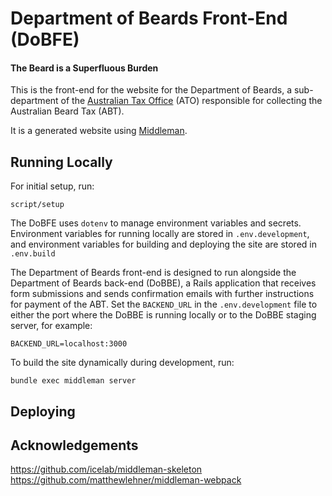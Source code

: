 # Department of Beards Front-End (DoBFE)
#### The Beard is a Superfluous Burden

This is the front-end for the website for the Department of Beards, a sub-department of the [Australian Tax Office](https://www.ato.gov.au/) (ATO) responsible for collecting the Australian Beard Tax (ABT).

It is a generated website using [Middleman](https://middlemanapp.com/).

## Running Locally

For initial setup, run:

```
script/setup
```

The DoBFE uses `dotenv` to manage environment variables and secrets. Environment variables for running locally are stored in `.env.development`, and environment variables for building and deploying the site are stored in `.env.build`

The Department of Beards front-end is designed to run alongside the Department of Beards back-end (DoBBE), a Rails application that receives form submissions and sends confirmation emails with further instructions for payment of the ABT. Set the `BACKEND_URL` in the `.env.development` file to either the port where the DoBBE is running locally or to the DoBBE staging server, for example:

```
BACKEND_URL=localhost:3000
```

To build the site dynamically during development, run:

```
bundle exec middleman server
```

## Deploying

## Acknowledgements

https://github.com/icelab/middleman-skeleton
https://github.com/matthewlehner/middleman-webpack
